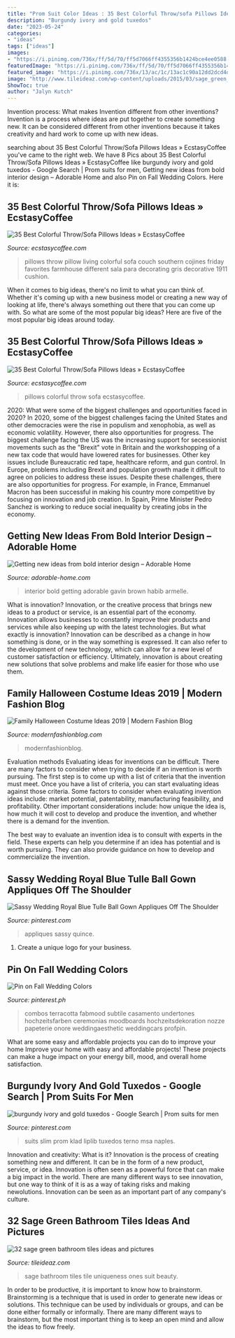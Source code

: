 ```yaml
---
title: "Prom Suit Color Ideas : 35 Best Colorful Throw/sofa Pillows Ideas » Ecstasycoffee"
description: "Burgundy ivory and gold tuxedos"
date: "2023-05-24"
categories:
- "ideas"
tags: ["ideas"]
images:
- "https://i.pinimg.com/736x/ff/5d/70/ff5d7066ff4355356b1424bce4ee0588.jpg"
featuredImage: "https://i.pinimg.com/736x/ff/5d/70/ff5d7066ff4355356b1424bce4ee0588.jpg"
featured_image: "https://i.pinimg.com/736x/13/ac/1c/13ac1c90a12dd2dcd4d2288100e9bfd5.jpg"
image: "http://www.tileideaz.com/wp-content/uploads/2015/03/sage_green_bathroom_tiles_12.jpg"
ShowToc: true
author: "Jalyn Kutch"
---
```



Invention process: What makes Invention different from other inventions?
Invention is a process where ideas are put together to create something new. It can be considered different from other inventions because it takes creativity and hard work to come up with new ideas.

	

		
searching about 35 Best Colorful Throw/Sofa Pillows Ideas » EcstasyCoffee you've came to the right web. We have 8 Pics about 35 Best Colorful Throw/Sofa Pillows Ideas » EcstasyCoffee like burgundy ivory and gold tuxedos - Google Search | Prom suits for men, Getting new ideas from bold interior design – Adorable Home and also Pin on Fall Wedding Colors. Here it is:
		
    
## 35 Best Colorful Throw/Sofa Pillows Ideas » EcstasyCoffee

<img loading=lazy src="https://i2.wp.com/www.ecstasycoffee.com/wp-content/uploads/2016/10/Colorful-Throw-Pillows-28.jpg?resize=534%2C800" onerror="this.onerror=null;this.src='https://tse4.mm.bing.net/th?id=OIP.fLu_q_STbqkLVpjzM06MmAHaLG&amp;pid=15.1';" alt="35 Best Colorful Throw/Sofa Pillows Ideas » EcstasyCoffee">

_Source: ecstasycoffee.com_

>pillows throw pillow living colorful sofa couch southern cojines friday favorites farmhouse different sala para decorating gris decorative 1911 cushion. 

	

When it comes to big ideas, there's no limit to what you can think of. Whether it's coming up with a new business model or creating a new way of looking at life, there's always something out there that you can come up with. So what are some of the most popular big ideas? Here are five of the most popular big ideas around today.

    
## 35 Best Colorful Throw/Sofa Pillows Ideas » EcstasyCoffee

<img loading=lazy src="https://i0.wp.com/www.ecstasycoffee.com/wp-content/uploads/2016/10/Colorful-Throw-Pillows-40.jpg" onerror="this.onerror=null;this.src='https://tse1.mm.bing.net/th?id=OIP.njlpDR-L0UDbKEkRACwKvgHaLL&amp;pid=15.1';" alt="35 Best Colorful Throw/Sofa Pillows Ideas » EcstasyCoffee">

_Source: ecstasycoffee.com_

>pillows colorful throw sofa ecstasycoffee. 

	

2020: What were some of the biggest challenges and opportunities faced in 2020?
In 2020, some of the biggest challenges facing the United States and other democracies were the rise in populism and xenophobia, as well as economic volatility. However, there also opportunities for progress. The biggest challenge facing the US was the increasing support for secessionist movements such as the "Brexit" vote in Britain and the workshopping of a new tax code that would have lowered rates for businesses. Other key issues include Bureaucratic red tape, healthcare reform, and gun control. In Europe, problems including Brexit and population growth made it difficult to agree on policies to address these issues. Despite these challenges, there are also opportunities for progress. For example, in France, Emmanuel Macron has been successful in making his country more competitive by focusing on innovation and job creation. In Spain, Prime Minister Pedro Sanchez is working to reduce social inequality by creating jobs in the economy.

    
## Getting New Ideas From Bold Interior Design – Adorable Home

<img loading=lazy src="https://adorable-home.com/wp-content/uploads/2013/09/Getting-new-ideas-from-bold-interior-design-1.jpg" onerror="this.onerror=null;this.src='https://tse2.mm.bing.net/th?id=OIP.07NpVFDbjwLYFnYW3yKfAwHaE4&amp;pid=15.1';" alt="Getting new ideas from bold interior design – Adorable Home">

_Source: adorable-home.com_

>interior bold getting adorable gavin brown habib armelle. 

	

What is innovation?
Innovation, or the creative process that brings new ideas to a product or service, is an essential part of the economy. Innovation allows businesses to constantly improve their products and services while also keeping up with the latest technologies. But what exactly is innovation?
Innovation can be described as a change in how something is done, or in the way something is expressed. It can also refer to the development of new technology, which can allow for a new level of customer satisfaction or efficiency. Ultimately, innovation is about creating new solutions that solve problems and make life easier for those who use them.

    
## Family Halloween Costume Ideas 2019 | Modern Fashion Blog

<img loading=lazy src="http://modernfashionblog.com/wp-content/uploads/2019/08/Family-Halloween-Costume-Ideas-2019-9.jpg" onerror="this.onerror=null;this.src='https://tse3.mm.bing.net/th?id=OIP.3Ak00AzcbVVP0nQ99RcqCAHaLJ&amp;pid=15.1';" alt="Family Halloween Costume Ideas 2019 | Modern Fashion Blog">

_Source: modernfashionblog.com_

>modernfashionblog. 

	

Evaluation methods
Evaluating ideas for inventions can be difficult. There are many factors to consider when trying to decide if an invention is worth pursuing. The first step is to come up with a list of criteria that the invention must meet. Once you have a list of criteria, you can start evaluating ideas against those criteria.
Some factors to consider when evaluating invention ideas include: market potential, patentability, manufacturing feasibility, and profitability. Other important considerations include: how unique the idea is, how much it will cost to develop and produce the invention, and whether there is a demand for the invention.

The best way to evaluate an invention idea is to consult with experts in the field. These experts can help you determine if an idea has potential and is worth pursuing. They can also provide guidance on how to develop and commercialize the invention.

    
## Sassy Wedding Royal Blue Tulle Ball Gown Appliques Off The Shoulder

<img loading=lazy src="https://i.pinimg.com/736x/ff/5d/70/ff5d7066ff4355356b1424bce4ee0588.jpg" onerror="this.onerror=null;this.src='https://tse2.mm.bing.net/th?id=OIP.EJ2uHhCu-j978Yvfy3NtAQHaLH&amp;pid=15.1';" alt="Sassy Wedding Royal Blue Tulle Ball Gown Appliques Off The Shoulder">

_Source: pinterest.com_

>appliques sassy quince. 

	

1. Create a unique logo for your business.

    
## Pin On Fall Wedding Colors

<img loading=lazy src="https://i.pinimg.com/736x/13/ac/1c/13ac1c90a12dd2dcd4d2288100e9bfd5.jpg" onerror="this.onerror=null;this.src='https://tse1.mm.bing.net/th?id=OIP.fYk_KfjxHwCQqq0XNict8QHaNU&amp;pid=15.1';" alt="Pin on Fall Wedding Colors">

_Source: pinterest.ph_

>combos terracotta fabmood subtile casamento undertones hochzeitsfarben ceremonias moodboards hochzeitsdekoration nozze papeterie onore weddingaesthetic weddingcars profpin. 

	

What are some easy and affordable projects you can do to improve your home
Improve your home with easy and affordable projects! These projects can make a huge impact on your energy bill, mood, and overall home satisfaction.

    
## Burgundy Ivory And Gold Tuxedos - Google Search | Prom Suits For Men

<img loading=lazy src="https://i.pinimg.com/736x/e9/15/55/e915556f6b1bb4d215356ebdaab0b30c.jpg" onerror="this.onerror=null;this.src='https://tse2.mm.bing.net/th?id=OIP.wVNZZltByibMfVPsTFhiKQAAAA&amp;pid=15.1';" alt="burgundy ivory and gold tuxedos - Google Search | Prom suits for men">

_Source: pinterest.com_

>suits slim prom klad liplib tuxedos terno msa naples. 

	

Innovation and creativity: What is it?
Innovation is the process of creating something new and different. It can be in the form of a new product, service, or idea. Innovation is often seen as a powerful force that can make a big impact in the world. There are many different ways to see innovation, but one way to think of it is as a way of taking risks and making newolutions. Innovation can be seen as an important part of any company's culture.

    
## 32 Sage Green Bathroom Tiles Ideas And Pictures

<img loading=lazy src="http://www.tileideaz.com/wp-content/uploads/2015/03/sage_green_bathroom_tiles_12.jpg" onerror="this.onerror=null;this.src='https://tse3.mm.bing.net/th?id=OIP.z3feAKjI9zEYynl6KEBm5AHaJ4&amp;pid=15.1';" alt="32 sage green bathroom tiles ideas and pictures">

_Source: tileideaz.com_

>sage bathroom tiles tile uniqueness ones suit beauty. 

	

In order to be productive, it is important to know how to brainstorm. Brainstorming is a technique that is used in order to generate new ideas or solutions. This technique can be used by individuals or groups, and can be done either formally or informally. There are many different ways to brainstorm, but the most important thing is to keep an open mind and allow the ideas to flow freely.

